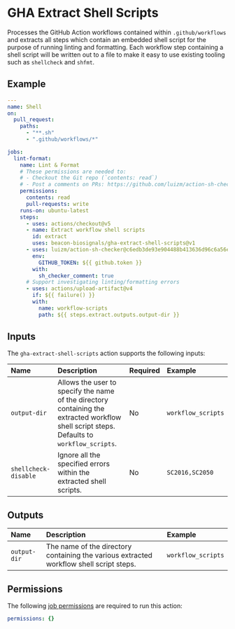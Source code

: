 # GHA Extract Shell Scripts

Processes the GitHub Action workflows contained within `.github/workflows` and extracts all steps which contain an embedded shell script for the purpose of running linting and formatting. Each workflow step containing a shell script will be written out to a file to make it easy to use existing tooling such as `shellcheck` and `shfmt`.

## Example

```yaml
---
name: Shell
on:
  pull_request:
    paths:
      - "**.sh"
      - ".github/workflows/*"

jobs:
  lint-format:
    name: Lint & Format
    # These permissions are needed to:
    # - Checkout the Git repo (`contents: read`)
    # - Post a comments on PRs: https://github.com/luizm/action-sh-checker#secrets
    permissions:
      contents: read
      pull-requests: write
    runs-on: ubuntu-latest
    steps:
      - uses: actions/checkout@v5
      - name: Extract workflow shell scripts
        id: extract
        uses: beacon-biosignals/gha-extract-shell-scripts@v1
      - uses: luizm/action-sh-checker@c6edb3de93e904488b413636d96c6a56e3ad671a  # v0.8.0
        env:
          GITHUB_TOKEN: ${{ github.token }}
        with:
          sh_checker_comment: true
      # Support investigating linting/formatting errors
      - uses: actions/upload-artifact@v4
        if: ${{ failure() }}
        with:
          name: workflow-scripts
          path: ${{ steps.extract.outputs.output-dir }}
```

## Inputs

The `gha-extract-shell-scripts` action supports the following inputs:

| Name                 | Description | Required | Example |
|:---------------------|:------------|:---------|:--------|
| `output-dir`         | Allows the user to specify the name of the directory containing the extracted workflow shell script steps. Defaults to `workflow_scripts`. | No | `workflow_scripts` |
| `shellcheck-disable` | Ignore all the specified errors within the extracted shell scripts. | No | `SC2016,SC2050` |

## Outputs

| Name         | Description | Example |
|:-------------|:------------|:--------|
| `output-dir` | The name of the directory containing the various extracted workflow shell script steps. | `workflow_scripts` |

## Permissions

The following [job permissions](https://docs.github.com/en/actions/using-jobs/assigning-permissions-to-jobs) are required to run this action:

```yaml
permissions: {}
```
